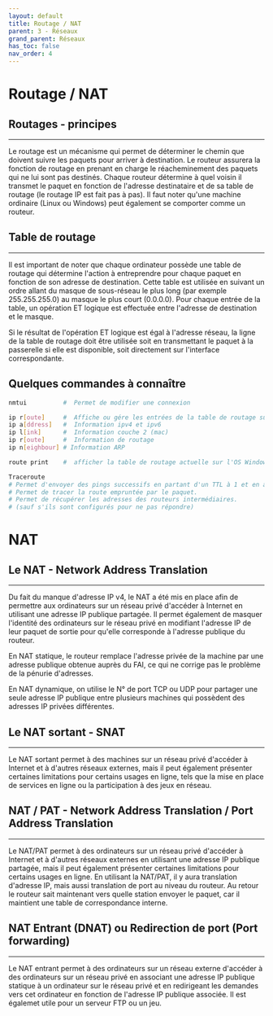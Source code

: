 ```yaml
---
layout: default
title: Routage / NAT
parent: 3 - Réseaux
grand_parent: Réseaux
has_toc: false
nav_order: 4
---
```


# Routage / NAT

## Routages - principes

---

Le routage est un mécanisme qui permet de déterminer le chemin que doivent suivre les paquets pour arriver à destination. Le routeur assurera la fonction de routage en prenant en charge le réacheminement des paquets qui ne lui sont pas destinés. Chaque routeur détermine à quel voisin il transmet le paquet en fonction de l'adresse destinataire et de sa table de routage (le routage IP est fait pas à pas). Il faut noter qu'une machine ordinaire (Linux ou Windows) peut également se comporter comme un routeur.

## Table de routage

---

Il est important de noter que chaque ordinateur possède une table de routage qui détermine l'action à entreprendre pour chaque paquet en fonction de son adresse de destination. Cette table est utilisée en suivant un ordre allant du masque de sous-réseau le plus long (par exemple 255.255.255.0) au masque le plus court (0.0.0.0). Pour chaque entrée de la table, un opération ET logique est effectuée entre l'adresse de destination et le masque.

Si le résultat de l'opération ET logique est égal à l'adresse réseau, la ligne de la table de routage doit être utilisée soit en transmettant le paquet à la passerelle si elle est disponible, soit directement sur l'interface correspondante.

## Quelques commandes à connaître

```bash
nmtui          #  Permet de modifier une connexion
```

```bash
ip r[oute]     #  Affiche ou gére les entrées de la table de routage sur un OS basé sur Unix ou Linux
ip a[ddress]   #  Information ipv4 et ipv6
ip l[ink]      #  Information couche 2 (mac)
ip r[oute]     #  Information de routage
ip n[eighbour] # Information ARP
```

```bash
route print    #  afficher la table de routage actuelle sur l'OS Windowss
```

```bash
Traceroute
# Permet d'envoyer des pings successifs en partant d'un TTL à 1 et en augmentant de 1 à chaque essai.
# Permet de tracer la route empruntée par le paquet.
# Permet de récupérer les adresses des routeurs intermédiaires.
# (sauf s'ils sont configurés pour ne pas répondre)
```

# NAT

## Le NAT - Network Address Translation

---

Du fait du manque d'adresse IP v4, le NAT a été mis en place afin de permettre aux ordinateurs sur un réseau privé d'accéder à Internet en utilisant une adresse IP publique partagée. Il permet également de masquer l'identité des ordinateurs sur le réseau privé en modifiant l'adresse IP de leur paquet de sortie pour qu'elle corresponde à l'adresse publique du routeur.

En NAT statique, le routeur remplace l'adresse privée de la machine par une adresse publique obtenue auprès du FAI, ce qui ne corrige pas le problème de la pénurie d'adresses.

En NAT dynamique, on utilise le N° de port TCP ou UDP pour partager une seule adresse IP publique entre plusieurs machines qui possèdent des adresses IP privées différentes.

## Le NAT sortant - SNAT

---

Le NAT sortant permet à des machines sur un réseau privé d'accéder à Internet et à d'autres réseaux externes, mais il peut également présenter certaines limitations pour certains usages en ligne, tels que la mise en place de services en ligne ou la participation à des jeux en réseau.

## NAT / PAT - Network Address Translation / Port Address Translation

---

Le NAT/PAT permet à des ordinateurs sur un réseau privé d'accéder à Internet et à d'autres réseaux externes en utilisant une adresse IP publique partagée, mais il peut également présenter certaines limitations pour certains usages en ligne. En utilisant la NAT/PAT, il y aura translation d'adresse IP, mais aussi translation de port au niveau du routeur. Au retour le routeur sait maintenant vers quelle station envoyer le paquet, car il maintient une table de correspondance interne.

## NAT Entrant (DNAT) ou Redirection de port (Port forwarding)

---

Le NAT entrant permet à des ordinateurs sur un réseau externe d'accéder à des ordinateurs sur un réseau privé en associant une adresse IP publique statique à un ordinateur sur le réseau privé et en redirigeant les demandes vers cet ordinateur en fonction de l'adresse IP publique associée. Il est égalemet utile pour un serveur FTP ou un jeu.
